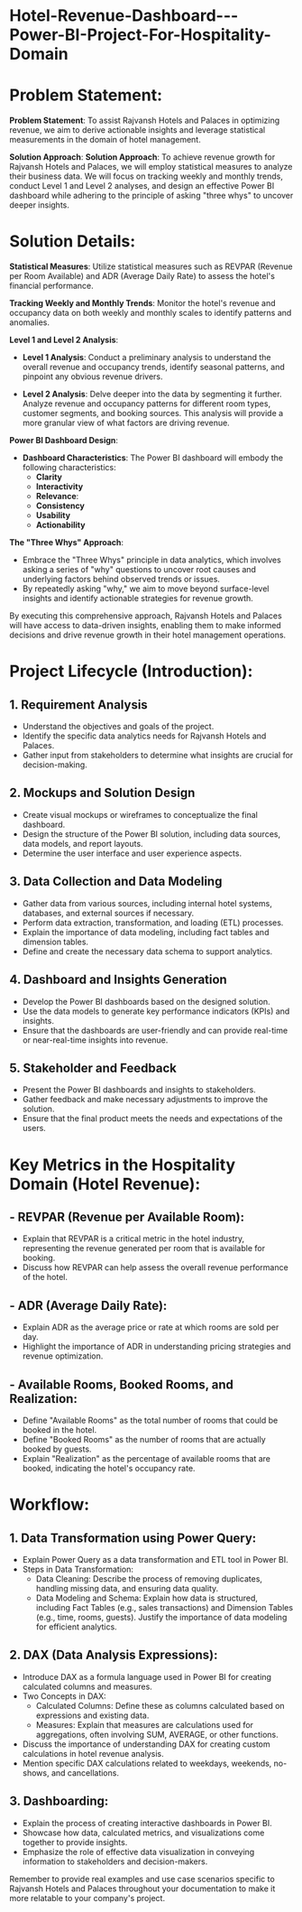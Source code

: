 # Hotel-Revenue-Dashboard---Power-BI-Project-For-Hospitality-Domain
# Problem Statement:
**Problem Statement**: To assist Rajvansh Hotels and Palaces in optimizing revenue, we aim to derive actionable insights and leverage statistical measurements in the domain of hotel management.

**Solution Approach**:
**Solution Approach**: To achieve revenue growth for Rajvansh Hotels and Palaces, we will employ statistical measures to analyze their business data. We will focus on tracking weekly and monthly trends, conduct Level 1 and Level 2 analyses, and design an effective Power BI dashboard while adhering to the principle of asking "three whys" to uncover deeper insights.

# Solution Details:
**Statistical Measures**: Utilize statistical measures such as REVPAR (Revenue per Room Available) and ADR (Average Daily Rate) to assess the hotel's financial performance.

**Tracking Weekly and Monthly Trends**: Monitor the hotel's revenue and occupancy data on both weekly and monthly scales to identify patterns and anomalies.

**Level 1 and Level 2 Analysis**:
- **Level 1 Analysis**: Conduct a preliminary analysis to understand the overall revenue and occupancy trends, identify seasonal patterns, and pinpoint any obvious revenue drivers.

- **Level 2 Analysis**: Delve deeper into the data by segmenting it further. Analyze revenue and occupancy patterns for different room types, customer segments, and booking sources. This analysis will provide a more granular view of what factors are driving revenue.

**Power BI Dashboard Design**:
- **Dashboard Characteristics**: The Power BI dashboard will embody the following characteristics:
  - **Clarity**
  - **Interactivity** 
  - **Relevance**:
  - **Consistency** 
  - **Usability**
  - **Actionability**

**The "Three Whys" Approach**:
- Embrace the "Three Whys" principle in data analytics, which involves asking a series of "why" questions to uncover root causes and underlying factors behind observed trends or issues.
- By repeatedly asking "why," we aim to move beyond surface-level insights and identify actionable strategies for revenue growth.

By executing this comprehensive approach, Rajvansh Hotels and Palaces will have access to data-driven insights, enabling them to make informed decisions and drive revenue growth in their hotel management operations.


# Project Lifecycle (Introduction):

## 1. Requirement Analysis
   - Understand the objectives and goals of the project.
   - Identify the specific data analytics needs for Rajvansh Hotels and Palaces.
   - Gather input from stakeholders to determine what insights are crucial for decision-making.

## 2. Mockups and Solution Design
   - Create visual mockups or wireframes to conceptualize the final dashboard.
   - Design the structure of the Power BI solution, including data sources, data models, and report layouts.
   - Determine the user interface and user experience aspects.

## 3. Data Collection and Data Modeling
   - Gather data from various sources, including internal hotel systems, databases, and external sources if necessary.
   - Perform data extraction, transformation, and loading (ETL) processes.
   - Explain the importance of data modeling, including fact tables and dimension tables.
   - Define and create the necessary data schema to support analytics.

## 4. Dashboard and Insights Generation
   - Develop the Power BI dashboards based on the designed solution.
   - Use the data models to generate key performance indicators (KPIs) and insights.
   - Ensure that the dashboards are user-friendly and can provide real-time or near-real-time insights into revenue.

## 5. Stakeholder and Feedback
   - Present the Power BI dashboards and insights to stakeholders.
   - Gather feedback and make necessary adjustments to improve the solution.
   - Ensure that the final product meets the needs and expectations of the users.

# Key Metrics in the Hospitality Domain (Hotel Revenue):

## - REVPAR (Revenue per Available Room):
   - Explain that REVPAR is a critical metric in the hotel industry, representing the revenue generated per room that is available for booking.
   - Discuss how REVPAR can help assess the overall revenue performance of the hotel.

## - ADR (Average Daily Rate):
   - Explain ADR as the average price or rate at which rooms are sold per day.
   - Highlight the importance of ADR in understanding pricing strategies and revenue optimization.

## - Available Rooms, Booked Rooms, and Realization:
   - Define "Available Rooms" as the total number of rooms that could be booked in the hotel.
   - Define "Booked Rooms" as the number of rooms that are actually booked by guests.
   - Explain "Realization" as the percentage of available rooms that are booked, indicating the hotel's occupancy rate.

# Workflow:

## 1. Data Transformation using Power Query:
   - Explain Power Query as a data transformation and ETL tool in Power BI.
   - Steps in Data Transformation:
     - Data Cleaning: Describe the process of removing duplicates, handling missing data, and ensuring data quality.
     - Data Modeling and Schema: Explain how data is structured, including Fact Tables (e.g., sales transactions) and Dimension Tables (e.g., time, rooms, guests). Justify the importance of data modeling for efficient analytics.

## 2. DAX (Data Analysis Expressions):
   - Introduce DAX as a formula language used in Power BI for creating calculated columns and measures.
   - Two Concepts in DAX:
     - Calculated Columns: Define these as columns calculated based on expressions and existing data.
     - Measures: Explain that measures are calculations used for aggregations, often involving SUM, AVERAGE, or other functions.
   - Discuss the importance of understanding DAX for creating custom calculations in hotel revenue analysis.
   - Mention specific DAX calculations related to weekdays, weekends, no-shows, and cancellations.

## 3. Dashboarding:
   - Explain the process of creating interactive dashboards in Power BI.
   - Showcase how data, calculated metrics, and visualizations come together to provide insights.
   - Emphasize the role of effective data visualization in conveying information to stakeholders and decision-makers.

Remember to provide real examples and use case scenarios specific to Rajvansh Hotels and Palaces throughout your documentation to make it more relatable to your company's project.
